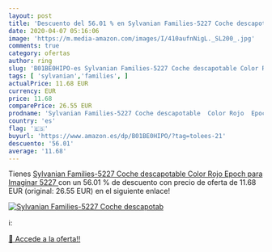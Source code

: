 ```yaml
---
layout: post
title: 'Descuento del 56.01 % en Sylvanian Families-5227 Coche descapotab'
date: 2020-04-07 05:16:06
image: 'https://m.media-amazon.com/images/I/410aufnNigL._SL200_.jpg'
comments: true
category: ofertas
author: ring
slug: 'B01BE0HIPO-es Sylvanian Families-5227 Coche descapotable Color Rojo...'
tags: [ 'sylvanian','families', ]
actualPrice: 11.68 EUR
currency: EUR
price: 11.68
comparePrice: 26.55 EUR
prodname: 'Sylvanian Families-5227 Coche descapotable  Color Rojo  Epoch para Imaginar 5227 '
country: 'es'
flag: '🇪🇸'
buyurl: 'https://www.amazon.es/dp/B01BE0HIPO/?tag=tolees-21'
descuento: '56.01'
average: '11.68'
---
```


Tienes [Sylvanian Families-5227 Coche descapotable  Color Rojo  Epoch para Imaginar 5227 ](https://www.amazon.es/dp/B01BE0HIPO/?tag=tolees-21) con un 56.01 % de descuento con precio de oferta de 11.68 EUR (original: 26.55 EUR) en el siguiente enlace!

[![Sylvanian Families-5227 Coche descapotab](https://m.media-amazon.com/images/I/410aufnNigL._SL200_.jpg)](https://www.amazon.es/dp/B01BE0HIPO/?tag=tolees-21)

ℹ️:


[🛒 Accede a la oferta!!](https://www.amazon.es/dp/B01BE0HIPO/?tag=tolees-21)
